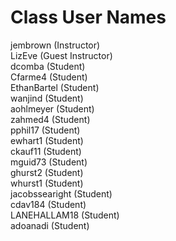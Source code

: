 # Class User Names

jembrown (Instructor)\
LizEve (Guest Instructor)\
dcomba (Student)\
Cfarme4 (Student)\
EthanBartel (Student)\
wanjind (Student)\
aohlmeyer (Student)\
zahmed4 (Student)\
pphil17 (Student)\
ewhart1 (Student)\
ckauf11 (Student)\
mguid73 (Student)\
ghurst2 (Student)\
whurst1 (Student)\
jacobssearight (Student)\
cdav184 (Student)\
LANEHALLAM18 (Student)\
adoanadi (Student)
